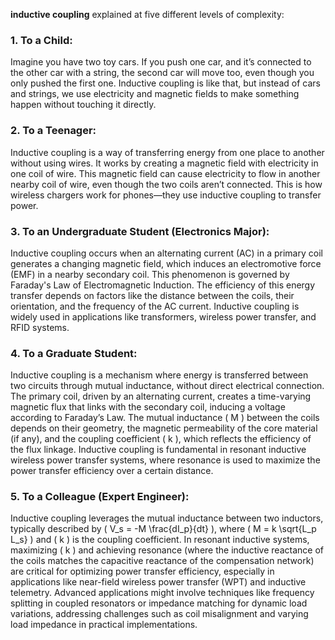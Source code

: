 **inductive coupling** explained at five different levels of complexity:

### 1. **To a Child:**
Imagine you have two toy cars. If you push one car, and it’s connected to the other car with a string, the second car will move too, even though you only pushed the first one. Inductive coupling is like that, but instead of cars and strings, we use electricity and magnetic fields to make something happen without touching it directly.

### 2. **To a Teenager:**
Inductive coupling is a way of transferring energy from one place to another without using wires. It works by creating a magnetic field with electricity in one coil of wire. This magnetic field can cause electricity to flow in another nearby coil of wire, even though the two coils aren’t connected. This is how wireless chargers work for phones—they use inductive coupling to transfer power.

### 3. **To an Undergraduate Student (Electronics Major):**
Inductive coupling occurs when an alternating current (AC) in a primary coil generates a changing magnetic field, which induces an electromotive force (EMF) in a nearby secondary coil. This phenomenon is governed by Faraday's Law of Electromagnetic Induction. The efficiency of this energy transfer depends on factors like the distance between the coils, their orientation, and the frequency of the AC current. Inductive coupling is widely used in applications like transformers, wireless power transfer, and RFID systems.

### 4. **To a Graduate Student:**
Inductive coupling is a mechanism where energy is transferred between two circuits through mutual inductance, without direct electrical connection. The primary coil, driven by an alternating current, creates a time-varying magnetic flux that links with the secondary coil, inducing a voltage according to Faraday’s Law. The mutual inductance \( M \) between the coils depends on their geometry, the magnetic permeability of the core material (if any), and the coupling coefficient \( k \), which reflects the efficiency of the flux linkage. Inductive coupling is fundamental in resonant inductive wireless power transfer systems, where resonance is used to maximize the power transfer efficiency over a certain distance.

### 5. **To a Colleague (Expert Engineer):**
Inductive coupling leverages the mutual inductance between two inductors, typically described by \( V_s = -M \frac{dI_p}{dt} \), where \( M = k \sqrt{L_p L_s} \) and \( k \) is the coupling coefficient. In resonant inductive systems, maximizing \( k \) and achieving resonance (where the inductive reactance of the coils matches the capacitive reactance of the compensation network) are critical for optimizing power transfer efficiency, especially in applications like near-field wireless power transfer (WPT) and inductive telemetry. Advanced applications might involve techniques like frequency splitting in coupled resonators or impedance matching for dynamic load variations, addressing challenges such as coil misalignment and varying load impedance in practical implementations.
